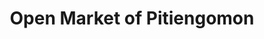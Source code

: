 ---
title: "Open Market of Pitiengomon"
url: /pitiengomon/open-market-of-pitiengomon/
shop: Kramladen
---